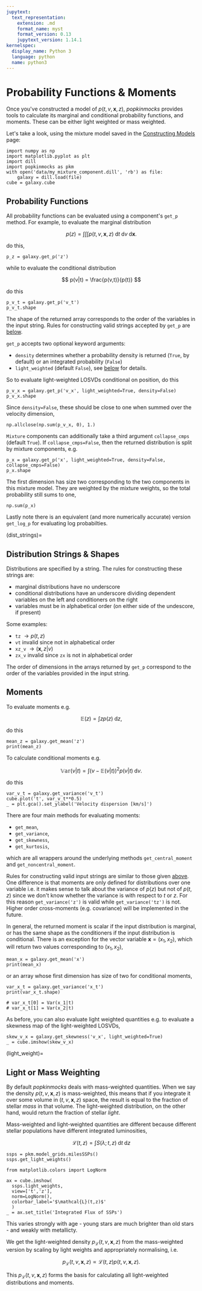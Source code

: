```yaml
---
jupytext:
  text_representation:
    extension: .md
    format_name: myst
    format_version: 0.13
    jupytext_version: 1.14.1
kernelspec:
  display_name: Python 3
  language: python
  name: python3
---
```


# Probability Functions \& Moments 

Once you've constructed a model of $p(t, v, \textbf{x}, z)$, _popkinmocks_ provides tools to calculate its marginal and conditional probability functions, and moments. These can be either light weighted or mass weighted.

Let's take a look, using the mixture model saved in the [Constructing Models](constructing_models.md) page:

```{code-cell}
import numpy as np
import matplotlib.pyplot as plt
import dill
import popkinmocks as pkm
with open('data/my_mixture_component.dill', 'rb') as file:
    galaxy = dill.load(file)
cube = galaxy.cube
```

## Probability Functions

All probability functions can be evaluated using a component's `get_p` method. For example, to evaluate the marginal distribution

$$
p(z) = \int\int\int 
  p(t, v, \textbf{x}, z)
  \;\mathrm{d}t \;\mathrm{d}v \;\mathrm{d}\textbf{x}.
$$

do this,

```{code-cell}
p_z = galaxy.get_p('z')
```

while to evaluate the conditional distribution

$$
p(v|t) = \frac{p(v,t)}{p(t)}
$$

do this

```{code-cell}
p_v_t = galaxy.get_p('v_t')
p_v_t.shape
```

The shape of the returned array corresponds to the order of the variables in the input string. Rules for constructing valid strings accepted by `get_p` are [below](dist_strings).

`get_p` accepts two optional keyword arguments:

- `density` determines whether a probability density is returned (`True`, by default) or an integrated probability (`False`)
- `light_weighted` (default `False`), see [below](light_weight) for details.

So to evaluate light-weighted LOSVDs conditional on position, do this

```{code-cell}
p_v_x = galaxy.get_p('v_x', light_weighted=True, density=False)
p_v_x.shape
```

Since `density=False`, these should be close to one when summed over the velocity dimension,

```{code-cell}
np.allclose(np.sum(p_v_x, 0), 1.)
```

`Mixture` components can additionally take a third argument `collapse_cmps` (default `True`). If `collapse_cmps=False`, then the returned distribution is split by mixture components, e.g.

```{code-cell}
p_x = galaxy.get_p('x', light_weighted=True, density=False, collapse_cmps=False)
p_x.shape
```

The first dimension has size two corresponding to the two components in this mixture model. They are weighted by the mixture weights, so the total probability still sums to one,

```{code-cell}
np.sum(p_x)
```

Lastly note there is an equivalent (and more numerically accurate) version `get_log_p` for evaluating log probabilties.

(dist_strings)=
## Distribution Strings \& Shapes

Distributions are specified by a string. The rules for constructing these strings are:

- marginal distributions have no underscore
- conditional distributions have an underscore dividing dependent variables on the left and conditioners on the right
- variables must be in alphabetical order (on either side of the undescore, if present)

Some examples:

- `tz` $\rightarrow p(t, z)$
- `vt` invalid since not in alphabetical order 
- `xz_v` $\rightarrow (\textbf{x}, z | v)$
- `zx_v` invalid since `zx` is not in alphabetical order 

The order of dimensions in the arrays returned by `get_p` correspond to the order of the variables provided in the input string.

## Moments

To evaluate moments e.g.

$$
\mathbb{E}(z) = \int z p(z) \;\mathrm{d}z,
$$

do this 

```{code-cell}
mean_z = galaxy.get_mean('z')
print(mean_z)
```

To calculate conditional moments e.g.

$$
\mathbb{Var}(v|t) = \int (v - \mathbb{E}(v|t))^2 p(v|t) \;\mathrm{d}v.
$$

do this 

```{code-cell}
var_v_t = galaxy.get_variance('v_t')
cube.plot('t', var_v_t**0.5)
_ = plt.gca().set_ylabel('Velocity dispersion [km/s]')
```

There are four main methods for evaluating moments:

- `get_mean`,
- `get_variance`,
- `get_skewness`,
- `get_kurtosis`,

which are all wrappers around the underlying methods `get_central_moment` and `get_noncentral_moment`.

Rules for constructing valid input strings are similar to those given [above](dist_strings). One difference is that moments are only defined for distributions over one variable i.e. it makes sense to talk about the variance of $p(z)$ but not of $p(t,z)$ since we don't know whether the variance is with respect to $t$ or $z$. For this reason `get_variance('z')` is valid while `get_variance('tz')` is not. Higher order cross-moments (e.g. covariance) will be implemented in the future.

In general, the returned moment is scalar if the input distribution is marginal, or has the same shape as the conditioners if the input distribution is conditional. There is an exception for the vector variable $\textbf{x}=(x_1,x_2)$, which will return two values corresponding to $(x_1, x_2)$,

```{code-cell}
mean_x = galaxy.get_mean('x')
print(mean_x)
```

or an array whose first dimension has size of two for conditional moments,

```{code-cell}
var_x_t = galaxy.get_variance('x_t')
print(var_x_t.shape)

# var_x_t[0] = Var(x_1|t)
# var_x_t[1] = Var(x_2|t)
```

As before, you can also evaluate light weighted quantities e.g. to evaluate a skewness map of the light-weighted LOSVDs,

```{code-cell}
skew_v_x = galaxy.get_skewness('v_x', light_weighted=True)
_ = cube.imshow(skew_v_x)
```

(light_weight)=
## Light or Mass Weighting

By default _popkinmocks_ deals with mass-weighted quantities. When we say the density $p(t, v, \textbf{x}, z)$ is mass-weighted, this means that if you integrate it over some volume in $(t, v, \textbf{x}, z)$ space, the result is equal to the fraction of stellar *mass* in that volume. The light-weighted distribution, on the other hand, would return the fraction of stellar *light*.

Mass-weighted and light-weighted quantities are different because different stellar populations have different integrated luminosities,

$$
\mathcal{L}(t,z) = \int S(\lambda ; t, z) \;\mathrm{d}t \;\mathrm{d}z
$$

```{code-cell}
ssps = pkm.model_grids.milesSSPs()
ssps.get_light_weights()

from matplotlib.colors import LogNorm

ax = cube.imshow(
  ssps.light_weights,
  view=['t','z'],
  norm=LogNorm(),
  colorbar_label='$\mathcal{L}(t,z)$'
  )
_ = ax.set_title('Integrated Flux of SSPs')
```

This varies strongly with age - young stars are much brighter than old stars - and weakly with metallicty.

We get the light-weighted density $p_\mathcal{L}(t, v, \textbf{x}, z)$ from the mass-weighted version by scaling by light weights and appropriately normalising, i.e.

$$
p_\mathcal{L}(t, v, \textbf{x}, z) \propto \mathcal{L}(t,z) p(t, v, \textbf{x}, z).
$$

This $p_\mathcal{L}(t, v, \textbf{x}, z)$ forms the basis for calculating all light-weighted distributions and moments.